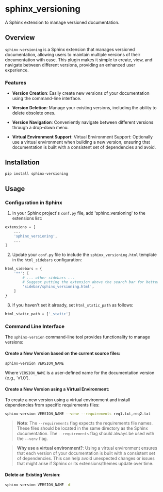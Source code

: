 # sphinx_versioning
A Sphinx extension to manage versioned documentation.

## Overview

`sphinx-versioning` is a Sphinx extension that manages versioned documentation, allowing users to maintain multiple versions of their documentation with ease. This plugin makes it simple to create, view, and navigate between different versions, providing an enhanced user experience.

### Features

- **Version Creation**: Easily create new versions of your documentation using the command-line interface.

- **Version Deletion**: Manage your existing versions, including the ability to delete obsolete ones.

- **Version Navigation**: Conveniently navigate between different versions through a drop-down menu.

- **Virtual Environment Support**: Virtual Environment Support: Optionally use a virtual environment when building a new version, ensuring that documentation is built with a consistent set of dependencies and avoid. 

## Installation

```sh
pip install sphinx-versioning
```

## Usage

### Configuration in Sphinx

1. In your Sphinx project's `conf.py` file, add 'sphinx_versioning' to the extensions list:

```python
extensions = [
    ...
    'sphinx_versioning',
    ...
]
```

2. Update your `conf.py` file to include the `sphinx_versioning.html` template in the `html_sidebars` configuration:

```python
html_sidebars = {
    '**': [
        # ... other sidebars ...
        # Suggest putting the extension above the search bar for better UX.
        'sidebar/sphinx_versioning.html',
    ]
}
```

3. If you haven't set it already, set `html_static_path` as follows:

```python
html_static_path = ['_static']
```

### Command Line Interface

The `sphinx-version` command-line tool provides functionality to manage versions:

#### Create a New Version based on the current source files:

```sh
sphinx-version VERSION_NAME
```
Where `VERSION_NAME` is a user-defined name for the documentation version (e.g., 'v1.0').

#### Create a New Version using a Virtual Environment:

To create a new version using a virtual environment and install dependencies from specific requirements files:

```sh
sphinx-version VERSION_NAME --venv --requirements req1.txt,req2.txt
```

> **Note**: The `--requirements` flag expects the requirements file names. These files should be located in the same directory as the Sphinx documentation. The `--requirements` flag should always be used with the `--venv` flag.


> **Why use a virtual environment?**: Using a virtual environment ensures that each version of your documentation is built with a consistent set of dependencies. This can help avoid unexpected changes or issues that might arise if Sphinx or its extensions/themes update over time.

#### Delete an Existing Version:

```sh
sphinx-version VERSION_NAME -d
```

